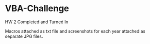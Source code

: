# VBA-Challenge
HW 2
Completed and Turned In 

Macros attached as txt file and screenshots for each year attached as separate JPG files. 

